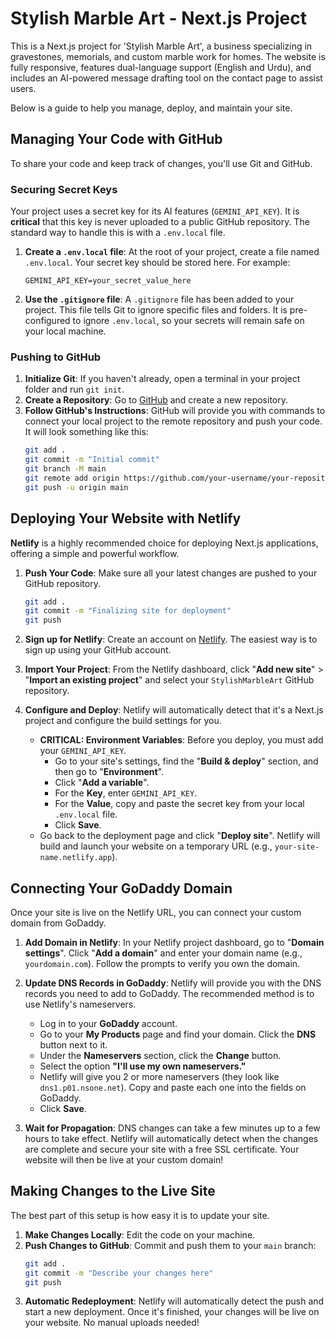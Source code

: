 
# Stylish Marble Art - Next.js Project

This is a Next.js project for 'Stylish Marble Art', a business specializing in gravestones, memorials, and custom marble work for homes. The website is fully responsive, features dual-language support (English and Urdu), and includes an AI-powered message drafting tool on the contact page to assist users.

Below is a guide to help you manage, deploy, and maintain your site.

## Managing Your Code with GitHub

To share your code and keep track of changes, you'll use Git and GitHub.

### Securing Secret Keys

Your project uses a secret key for its AI features (`GEMINI_API_KEY`). It is **critical** that this key is never uploaded to a public GitHub repository. The standard way to handle this is with a `.env.local` file.

1.  **Create a `.env.local` file**: At the root of your project, create a file named `.env.local`. Your secret key should be stored here. For example:
    ```
    GEMINI_API_KEY=your_secret_value_here
    ```

2.  **Use the `.gitignore` file**: A `.gitignore` file has been added to your project. This file tells Git to ignore specific files and folders. It is pre-configured to ignore `.env.local`, so your secrets will remain safe on your local machine.

### Pushing to GitHub

1.  **Initialize Git**: If you haven't already, open a terminal in your project folder and run `git init`.
2.  **Create a Repository**: Go to [GitHub](https://github.com) and create a new repository.
3.  **Follow GitHub's Instructions**: GitHub will provide you with commands to connect your local project to the remote repository and push your code. It will look something like this:
    ```bash
    git add .
    git commit -m "Initial commit"
    git branch -M main
    git remote add origin https://github.com/your-username/your-repository-name.git
    git push -u origin main
    ```

## Deploying Your Website with Netlify

**Netlify** is a highly recommended choice for deploying Next.js applications, offering a simple and powerful workflow.

1.  **Push Your Code**: Make sure all your latest changes are pushed to your GitHub repository.
    ```bash
    git add .
    git commit -m "Finalizing site for deployment"
    git push
    ```

2.  **Sign up for Netlify**: Create an account on [Netlify](https://www.netlify.com). The easiest way is to sign up using your GitHub account.

3.  **Import Your Project**: From the Netlify dashboard, click "**Add new site**" > "**Import an existing project**" and select your `StylishMarbleArt` GitHub repository.

4.  **Configure and Deploy**: Netlify will automatically detect that it's a Next.js project and configure the build settings for you.
    *   **CRITICAL: Environment Variables**: Before you deploy, you must add your `GEMINI_API_KEY`.
        *   Go to your site's settings, find the "**Build & deploy**" section, and then go to "**Environment**".
        *   Click "**Add a variable**".
        *   For the **Key**, enter `GEMINI_API_KEY`.
        *   For the **Value**, copy and paste the secret key from your local `.env.local` file.
        *   Click **Save**.
    *   Go back to the deployment page and click "**Deploy site**". Netlify will build and launch your website on a temporary URL (e.g., `your-site-name.netlify.app`).

## Connecting Your GoDaddy Domain

Once your site is live on the Netlify URL, you can connect your custom domain from GoDaddy.

1.  **Add Domain in Netlify**: In your Netlify project dashboard, go to "**Domain settings**". Click "**Add a domain**" and enter your domain name (e.g., `yourdomain.com`). Follow the prompts to verify you own the domain.

2.  **Update DNS Records in GoDaddy**: Netlify will provide you with the DNS records you need to add to GoDaddy. The recommended method is to use Netlify's nameservers.
    *   Log in to your **GoDaddy** account.
    *   Go to your **My Products** page and find your domain. Click the **DNS** button next to it.
    *   Under the **Nameservers** section, click the **Change** button.
    *   Select the option **"I'll use my own nameservers."**
    *   Netlify will give you 2 or more nameservers (they look like `dns1.p01.nsone.net`). Copy and paste each one into the fields on GoDaddy.
    *   Click **Save**.

3.  **Wait for Propagation**: DNS changes can take a few minutes up to a few hours to take effect. Netlify will automatically detect when the changes are complete and secure your site with a free SSL certificate. Your website will then be live at your custom domain!

## Making Changes to the Live Site

The best part of this setup is how easy it is to update your site.

1.  **Make Changes Locally**: Edit the code on your machine.
2.  **Push Changes to GitHub**: Commit and push them to your `main` branch:
    ```bash
    git add .
    git commit -m "Describe your changes here"
    git push
    ```
3.  **Automatic Redeployment**: Netlify will automatically detect the push and start a new deployment. Once it's finished, your changes will be live on your website. No manual uploads needed!

